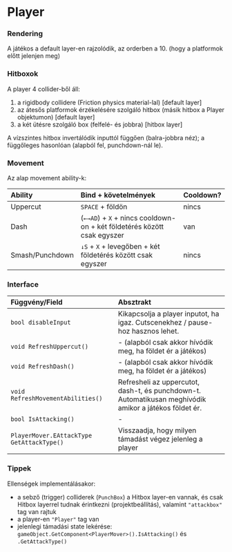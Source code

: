 # Player

### Rendering
A játékos a default layer-en rajzolódik, az orderben a 10. (hogy a platformok előtt jelenjen meg)

### Hitboxok
A player 4 collider-ből áll:
 1. a rigidbody collidere (Friction physics material-lal) [default layer]
 2. az átesős platformok érzékelésére szolgáló hitbox (másik hitbox a Player objektumon) [default layer]
 3. a két ütésre szolgáló box (felfelé- és jobbra) [hitbox layer]

A vízszintes hitbox invertálódik inputtól függően (balra-jobbra néz); a függőleges hasonlóan (alapból fel, punchdown-nál le).

### Movement

Az alap movement ability-k:

|Ability|Bind + követelmények|Cooldown?|
|:------|:-------------------|:--------|
|Uppercut|`SPACE` + földön|nincs|
|Dash|(`←→AD`) + `X` + nincs cooldown-on + két földetérés között csak egyszer|van|
|Smash/Punchdown|`↓S` + `X` + levegőben + két földetérés között csak egyszer|nincs|

### Interface
|Függvény/Field|Absztrakt|
|:-------------|:--------|
|`bool disableInput`| Kikapcsolja a player inputot, ha igaz. Cutscenekhez / pause-hoz hasznos lehet. |
|`void RefreshUppercut()`| - (alapból csak akkor hívódik meg, ha földet ér a játékos) |
|`void RefreshDash()`| - (alapból csak akkor hívódik meg, ha földet ér a játékos) |
|`void RefreshMovementAbilities()`| Refresheli az uppercutot, dash-t, és punchdown-t. Automatikusan meghívódik amikor a játékos földet ér. |
|`bool IsAttacking()`| - |
|`PlayerMover.EAttackType GetAttackType()`| Visszaadja, hogy milyen támadást végez jelenleg a player |

### Tippek

Ellenségek implementálásakor:
 - a sebző (trigger) colliderek (`PunchBox`) a Hitbox layer-en vannak, és csak Hitbox layerrel tudnak érintkezni (projektbeállítás), valamint `"attackbox"` tag van rajtuk
 - a player-en `"Player"` tag van
 - jelenlegi támadási state lekérése: `gameObject.GetComponent<PlayerMover>().IsAttacking()` és `.GetAttackType()`